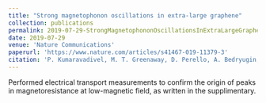 ```yaml
---
title: "Strong magnetophonon oscillations in extra-large graphene"
collection: publications
permalink: 2019-07-29-StrongMagnetophononOscillationsInExtraLargeGraphene
date: 2019-07-29
venue: 'Nature Communications'
paperurl: 'https://www.nature.com/articles/s41467-019-11379-3'
citation: 'P. Kumaravadivel, M. T. Greenaway, D. Perello, A. Bedryugin, J. Birkbeck, <b>J. Wengraf</b>, S. Lui, J. H. Edgar, A. K. Geim, L. Eaves and R. Krishna Kumar (2019). &quot;Strong magnetophonon oscillations in extra-large graphene.&quot; <i>Nature Communications</i>. 10(3334).'
---
```


Performed electrical transport measurements to confirm the origin of peaks in magnetoresistance at low-magnetic field, as written in the supplimentary.
